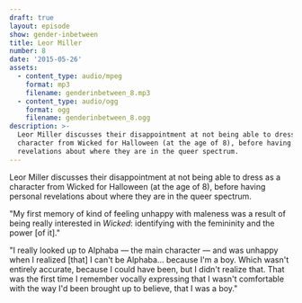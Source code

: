 ```yaml
---
draft: true
layout: episode
show: gender-inbetween
title: Leor Miller
number: 8
date: '2015-05-26'
assets:
  - content_type: audio/mpeg
    format: mp3
    filename: genderinbetween_8.mp3
  - content_type: audio/ogg
    format: ogg
    filename: genderinbetween_8.ogg
description: >-
  Leor Miller discusses their disappointment at not being able to dress as a
  character from Wicked for Halloween (at the age of 8), before having personal
  revelations about where they are in the queer spectrum.
---
```

Leor Miller discusses their disappointment at not being able to dress as a character from Wicked for Halloween (at the age of 8), before having personal revelations about where they are in the queer spectrum.

"My first memory of kind of feeling unhappy with maleness was a result of being really interested in *Wicked*: identifying with the femininity and the power [of it]."

"I really looked up to Alphaba &mdash; the main character &mdash; and was unhappy when I realized [that] I can't be Alphaba... because I'm a boy. Which wasn't entirely accurate, because I could have been, but I didn't realize that. That was the first time I remember vocally expressing that I wasn't comfortable with the way I'd been brought up to believe, that I was a boy."